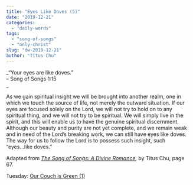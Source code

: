```yaml
---
title: "Eyes Like Doves (5)"
date: "2019-12-21"
categories: 
  - "daily-words"
tags: 
  - "song-of-songs"
  - "only-christ"
slug: "dw-2019-12-21"
author: "Titus Chu"
---
```


_“Your eyes are like doves.”  
– Song of Songs 1:15  
_

As we gain spiritual insight we will be brought into another realm, one in which we touch the source of life, not merely the outward situation. If our eyes are focused solely on the Lord, we will not try to hold on to any spiritual thing, and we will not try to be spiritual. We will simply live in the spirit, and this will enable us to have the genuine spiritual discernment. Although our beauty and purity are not yet complete, and we remain weak and in need of the Lord’s breaking work, we can still have eyes like doves. The way for us to follow the Lord is to possess such insight, such “eyes...like doves.”

Adapted from _[The Song of Songs: A Divine Romance](/song-of-songs-dr "Go to the listing for this book."),_ by Titus Chu, page 67.

Tuesday: [Our Couch is Green (1)](/dw-2019-12-23)
